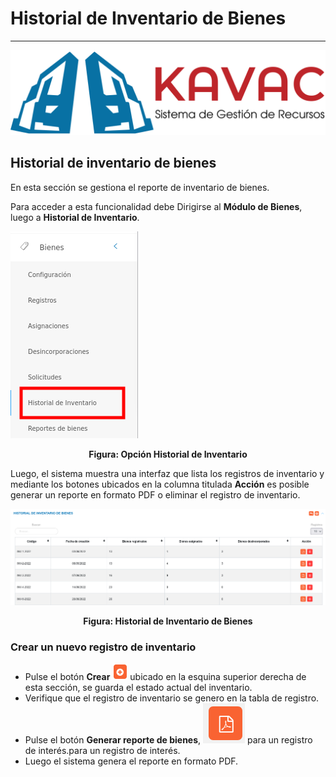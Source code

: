 # Historial de Inventario de Bienes 
***********************************

![Screenshot](img/logokavac.png#imagen)

## Historial de inventario de bienes 

En esta sección se gestiona el reporte de  inventario de bienes.	


Para acceder a esta funcionalidad debe Dirigirse al **Módulo de Bienes**, luego a **Historial de Inventario**.

![Screenshot](img/reporte_inventario.png)<div style="text-align: center;font-weight: bold">Figura: Opción Historial de Inventario</div>


Luego, el sistema muestra una interfaz que lista los registros de inventario y mediante los botones ubicados en la columna titulada **Acción** es posible generar un reporte en formato PDF o eliminar el registro de inventario.  

![Screenshot](img/figure_13.png)<div style="text-align: center;font-weight: bold">Figura: Historial de Inventario de Bienes</div>



### Crear un nuevo registro de inventario 

- Pulse el botón **Crear** ![Screenshot](img/create.png#imagen) ubicado en la esquina superior derecha de esta sección, se guarda el estado actual del inventario.    
- Verifique que el registro de inventario se genero en la tabla de registro. 
- Pulse el botón **Generar reporte de bienes**,  ![Screenshot](img/pdf.png) para un registro de interés.para un registro de interés.
- Luego el sistema genera el reporte en formato PDF.

























   